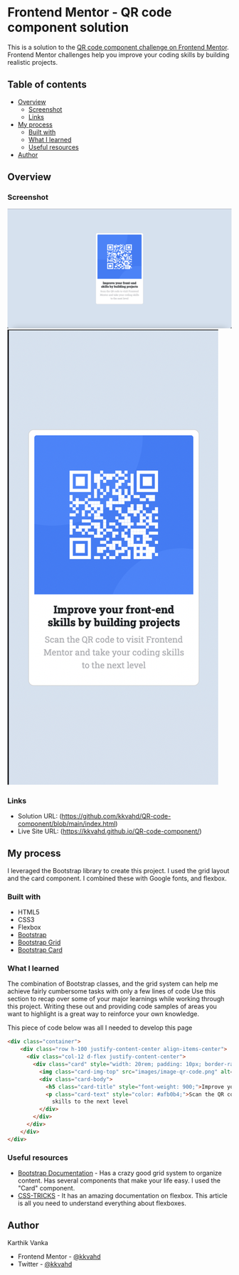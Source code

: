 # Frontend Mentor - QR code component solution

This is a solution to the [QR code component challenge on Frontend Mentor](https://www.frontendmentor.io/challenges/qr-code-component-iux_sIO_H). Frontend Mentor challenges help you improve your coding skills by building realistic projects. 

## Table of contents

- [Overview](#overview)
  - [Screenshot](#screenshot)
  - [Links](#links)
- [My process](#my-process)
  - [Built with](#built-with)
  - [What I learned](#what-i-learned)
  - [Useful resources](#useful-resources)
- [Author](#author)

## Overview

### Screenshot

![Web version](./images/web.png)
![Mobile version](./images/mobile.png)


### Links

- Solution URL: (https://github.com/kkvahd/QR-code-component/blob/main/index.html)
- Live Site URL: (https://kkvahd.github.io/QR-code-component/)

## My process

I leveraged the Bootstrap library to create this project. I used the grid layout and the card component.
I combined these with Google fonts, and flexbox.

### Built with

- HTML5
- CSS3
- Flexbox
- [Bootstrap](https://getbootstrap.com/)
- [Bootstrap Grid](https://getbootstrap.com/docs/5.3/layout/grid/)
- [Bootstrap Card](https://getbootstrap.com/docs/5.3/components/card/)

### What I learned

The combination of Bootstrap classes, and the grid system can help me achieve fairly cumbersome tasks with only a few lines of code
Use this section to recap over some of your major learnings while working through this project. Writing these out and providing code samples of areas you want to highlight is a great way to reinforce your own knowledge.

This piece of code below was all I needed to develop this page

```html
<div class="container">
    <div class="row h-100 justify-content-center align-items-center">
      <div class="col-12 d-flex justify-content-center">
        <div class="card" style="width: 20rem; padding: 10px; border-radius: 10px;">
          <img class="card-img-top" src="images/image-qr-code.png" alt="Card image cap">
          <div class="card-body">
            <h5 class="card-title" style="font-weight: 900;">Improve your front-end skills by building projects</h5>
            <p class="card-text" style="color: #afb0b4;">Scan the QR code to visit Frontend Mentor and take your coding
              skills to the next level
          </div>
        </div>
      </div>
    </div>
</div>
```

### Useful resources

- [Bootstrap Documentation](https://getbootstrap.com/) - Has a crazy good grid system to organize content. Has several components that make your life easy. I used the "Card" component.
- [CSS-TRICKS](https://css-tricks.com/) - It has an amazing documentation on flexbox. This article is all you need to understand everything about flexboxes.


## Author
Karthik Vanka
- Frontend Mentor - [@kkvahd](https://www.frontendmentor.io/profile/kkvahd)
- Twitter - [@kkvahd](https://www.twitter.com/kkvahd)